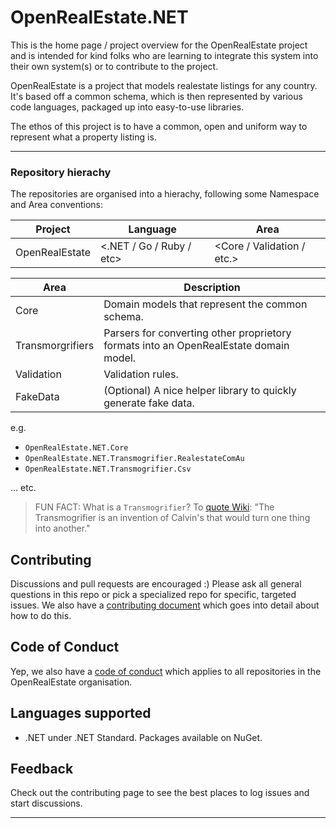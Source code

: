 

# OpenRealEstate.NET

This is the home page / project overview for the OpenRealEstate project and is intended for kind folks who are learning to integrate this system into their own system(s) or to contribute to the project.

OpenRealEstate is a project that models realestate listings for any country. It's based off a common schema, which is then represented by various code languages, packaged up into easy-to-use libraries.

The ethos of this project is to have a common, open and uniform way to represent what a property listing is.

---

### Repository hierachy
The repositories are organised into a hierachy, following some Namespace and Area conventions:

| Project        | Language                 | Area                       |
| ---------------|--------------------------|----------------------------|
| OpenRealEstate | <.NET / Go / Ruby / etc> | <Core / Validation / etc.> |

| Area             | Description |
|------------------|-------------|
| Core             | Domain models that represent the common schema. |
| Transmorgrifiers | Parsers for converting other proprietory formats into an OpenRealEstate domain model. |
| Validation       | Validation rules. |
| FakeData         | (Optional) A nice helper library to quickly generate fake data. |

e.g.
- `OpenRealEstate.NET.Core`
- `OpenRealEstate.NET.Transmogrifier.RealestateComAu`
- `OpenRealEstate.NET.Transmogrifier.Csv`

... etc.

> FUN FACT: What is a `Transmogrifier`? To [quote Wiki](http://calvinandhobbes.wikia.com/wiki/Transmogrifier): "The Transmogrifier is an invention of Calvin's that would turn one thing into another."

## Contributing

Discussions and pull requests are encouraged :) Please ask all general questions in this repo or pick a specialized repo for specific, targeted issues. We also have a [contributing document](https://github.com/OpenRealEstate/OpenRealEstate/blob/master/CONTRIBUTING.md) which goes into detail about how to do this.

## Code of Conduct
Yep, we also have a [code of conduct](https://github.com/OpenRealEstate/OpenRealEstate/blob/master/CODE_OF_CONDUCT.md) which applies to all repositories in the OpenRealEstate organisation.

## Languages supported
- .NET under .NET Standard. Packages available on NuGet.

## Feedback
Check out the contributing page to see the best places to log issues and start discussions.

---
